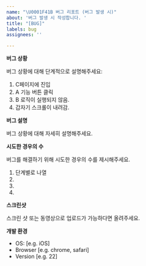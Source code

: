 ```yaml
---
name: "\U0001F41B 버그 리포트 (버그 발생 시)"
about: '버그 발생 시 작성합니다. '
title: "[BUG]"
labels: bug
assignees: ''

---
```


**버그 상황**

버그 상황에 대해 단계적으로 설명해주세요:
1. C페이지에 진입
2. A 기능 버튼 클릭
3. B 로직이 실행되지 않음.
4. 갑자기 스크롤이 내려감.

**버그 설명**

버그 상황에 대해 자세히 설명해주세요.

**시도한 경우의 수**

버그를 해결하기 위해 시도한 경우의 수를 제시해주세요.
1. 단계별로 나열
2. 
3. 
4. 

**스크린샷**

스크린 샷 또는 동영상으로 업로드가 가능하다면 올려주세요.

**개발 환경**

 - OS: [e.g. iOS]
 - Browser [e.g. chrome, safari]
 - Version [e.g. 22]

